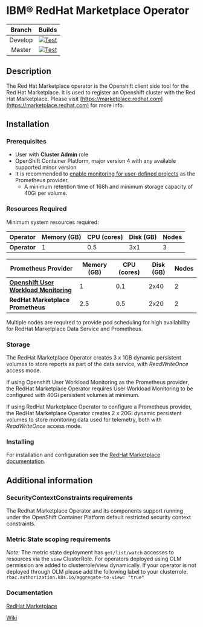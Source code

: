 # IBM&reg; RedHat Marketplace Operator

| Branch  |                                                                                                            Builds                                                                                                             |
| :-----: | :---------------------------------------------------------------------------------------------------------------------------------------------------------------------------------------------------------------------------: |
| Develop |        [![Test](https://github.com/redhat-marketplace/redhat-marketplace-operator/actions/workflows/test.yml/badge.svg)](https://github.com/redhat-marketplace/redhat-marketplace-operator/actions/workflows/test.yml)        |
| Master  | [![Test](https://github.com/redhat-marketplace/redhat-marketplace-operator/actions/workflows/test.yml/badge.svg?branch=master)](https://github.com/redhat-marketplace/redhat-marketplace-operator/actions/workflows/test.yml) |

## Description

The Red Hat Marketplace operator is the Openshift client side tool for the Red Hat Marketplace. It is used to register an Openshift cluster with the Red Hat Marketplace. Please visit [https://marketplace.redhat.com](https://marketplace.redhat.com) for more info.



## Installation

### Prerequisites
* User with **Cluster Admin** role
* OpenShift Container Platform, major version 4 with any available supported minor version
* It is recommended to [enable monitoring for user-defined projects](https://docs.openshift.com/container-platform/4.10/monitoring/enabling-monitoring-for-user-defined-projects.html) as the Prometheus provider.
  * A minimum retention time of 168h and minimum storage capacity of 40Gi per volume.

### Resources Required

Minimum system resources required:

| Operator  | Memory (GB) | CPU (cores) | Disk (GB) | Nodes |
| --------- | ----------- | ----------- | --------- | ----- |
| **Operator** |          1  |     0.5       | 3x1        |    3   |

| Prometheus Provider  | Memory (GB) | CPU (cores) | Disk (GB) | Nodes |
| --------- | ----------- | ----------- | --------- | ----- |
| **[Openshift User Workload Monitoring](https://docs.openshift.com/container-platform/4.10/monitoring/enabling-monitoring-for-user-defined-projects.html)** |          1  |     0.1       | 2x40        |   2    |
| **RedHat Marketplace Prometheus** |          2.5  |     0.5       | 2x20        |    2   |

Multiple nodes are required to provide pod scheduling for high availability for RedHat Marketplace Data Service and Prometheus.

### Storage

The RedHat Marketplace Operator creates 3 x 1GB dynamic persistent volumes to store reports as part of the data service, with _ReadWriteOnce_ access mode.

If using Openshift User Workload Monitoring as the Prometheus provider, the RedHat Marketplace Operator requires User Workload Monitoring to be configured with 40Gi persistent volumes at minimum.

If using RedHat Marketplace Operator to configure a Prometheus provider, the RedHat Marketplace Operator creates 2 x 20Gi dynamic persistent volumes to store monitoring data used for telemetry, both with _ReadWriteOnce_ access mode.

### Installing

For installation and configuration see the [RedHat Marketplace documentation](https://marketplace.redhat.com/en-us/documentation/getting-started/).


## Additional information

### SecurityContextConstraints requirements

The Redhat Marketplace Operator and its components support running under the OpenShift Container Platform default restricted security context constraints.

### Metric State scoping requirements
*Note:* The metric state deployment has `get/list/watch` accesses to resources via the `view` ClusterRole. For operators deployed using OLM permission are added to clusterrole/view dynamically. If your operator is not deployed through OLM please add the following label to your clusterrole: `rbac.authorization.k8s.io/aggregate-to-view: "true"`
### Documentation

[RedHat Marketplace](https://marketplace.redhat.com/en-us/documentation)

[Wiki](https://github.com/redhat-marketplace/redhat-marketplace-operator/wiki/Home)
 
